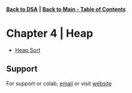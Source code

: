 [**Back to DSA**](https://github.com/xanderbilla/LPU-Academics/tree/main/Navs/CSE205/CSE205.md) **|** [**Back to Main - Table of Contents**](https://github.com/xanderbilla/LPU-Academics#readme)

# Chapter 4 | Heap

- [Heap Sort](https://github.com/xanderbilla/LPU-Academics/blob/main/CSE%20205%20-%20DSA/Chapter%204%20-%20Heap/4_1-Heap_Sort.cpp)

## Support

For support or colab, [email](mailto:dev.xanderbilla@gmail.com) or visit [website](https://xanderbilla.com)
